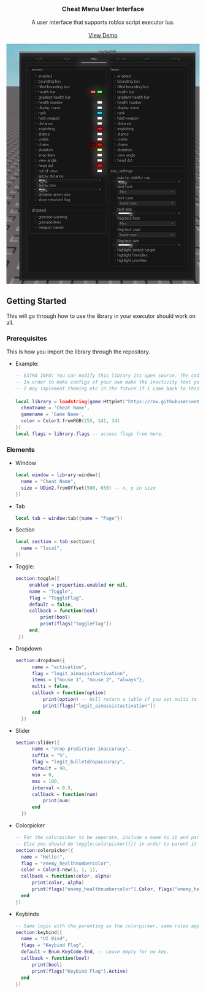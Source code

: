 <br />
<div align="center">
  <h3 align="center">Cheat Menu User Interface</h3>

  <p align="center">
    A user interface that supports roblox script executor lua. 
    <br />
    <br />
    <a href="https://raw.githubusercontent.com/Reload-astro/onetap-menu-lib/refs/heads/main/example.lua">View Demo</a>
  </p>

  <div align="center">
    <img src="https://github.com/Reload-astro/onetap-menu-lib/blob/main/assets/preview.png?raw=true" alt="Preview" />
  </div>
</div>

## Getting Started

This will go through how to use the library in your executor should work on all.

### Prerequisites

This is how you import the library through the repository.
* Example:
  ```lua
  -- EXTRA INFO: You can modify this library its open source. The code is horrendous but have fun.
  -- In order to make configs of your own make the inactivity text your own text you want
  -- I may implement theming etc in the future if i come back to this. 
  
  local library = loadstring(game:HttpGet("https://raw.githubusercontent.com/Reload-astro/onetap-menu-lib/refs/heads/main/library.lua"))({
    cheatname = 'Cheat Name',
    gamename = 'Game Name',
    color = Color3.fromRGB(255, 141, 34)
  })
  local flags = library.flags -- access flags from here.
  ```

### Elements

* Window
  ```lua
  local window = library:window({
    name = "Cheat Name", 
    size = UDim2.fromOffset(500, 650) -- x, y in size
  })
  ```

* Tab
  ```lua
  local tab = window:tab({name = "Page"})
  ```

* Section
  ```lua
  local section = tab:section({
    name = "local",
  })
  ```

* Toggle:
   ```lua
   section:toggle({
        enabled = properties.enabled or nil,
        name = "Toggle",
        flag = "ToggleFlag",
        default = false,
        callback = function(bool)
            print(bool)
            print(flags["ToggleFlag"])
        end,
    })
   ```

* Dropdown
  ```lua
  section:dropdown({
        name = "activation", 
        flag = "legit_aimassistactivation", 
        items = {"mouse 1", "mouse 2", "always"}, 
        multi = false, 
        callback = function(option)
            print(option) -- Will return a table if you set multi to true, allowing you to select multiple items
            print(flags["legit_aimassistactivation"])
        end
    })
  ```

* Slider
  ```lua
  section:slider({
        name = "drop prediction inaccuracy", 
        suffix = "%", 
        flag = "legit_bulletdropaccuracy", 
        default = 90, 
        min = 0, 
        max = 100, 
        interval = 0.5,
        callback = function(num)
            print(num)
        end
    })
  ```

* Colorpicker
  ```lua
  -- For the colorpicker to be seperate, include a name to it and parent it to the section using section:colorpicker
  -- Else you should do toggle:colorpicker({}) in order to parent it to a toggle.
  section:colorpicker({
    name = "Hello!",
    flag = "enemy_healthnumbercolor",
    color = Color3.new(1, 1, 1),
    callback = function(color, alpha)
        print(color, alpha)
        print(flags["enemy_healthnumbercolor"].Color, flags["enemy_healthnumbercolor"].Transparency)
    end
  })
  ```

* Keybinds
  ```lua
  -- Same logic with the parenting as the colorpicker, same rules apply.
  section:keybind({
    name = "UI Bind",
    flags = "Keybind Flag",
    default = Enum.KeyCode.End, -- Leave empty for no key.
    callback = function(bool)
        print(bool)
        print(flags["Keybind Flag"].Active)
    end
  })
  ```

